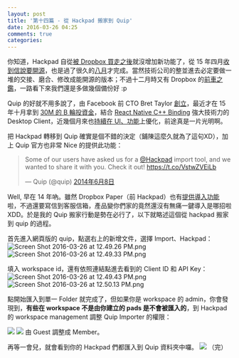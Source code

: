 ```yaml
---
layout: post
title: '第十四篇 - 從 Hackpad 搬家到 Quip'
date: 2016-03-26 04:25
comments: true
categories: 
---
```

你知道，Hackpad 自從[被 Dropbox 買走之後][1]就沒增加新功能了，從 15 年四月[收到信說要開源][2]，也是過了很久的[八月][3]才完成。當然技術公司的整並進去必定要做一堆的交接、磨合、修改成能開源的版本；不過十二月時又有 Dropbox 的[前車之鑑][4]，一路看下來我們還是多做幾個備份好 :p

Quip 的好就不用多說了，由 Facebook 前 CTO Bret Taylor [創立][5]，最近才在 15 年十月拿到 [30M 的 B 輪投資金][6]，結合 [React Native C++ Binding][7] 強大技術力的 Desktop Client，近幾個月來也[持續在 UI、功能][8]上優化，前途真是一片光明啊。

把 Hackpad 轉移到 Quip 確實是個不錯的決定（鋪陳這麼久就為了這句XD），加上 Quip 官方也非常 Nice 的提供此功能：
<blockquote class="twitter-tweet" data-lang="zh-tw"><p lang="en" dir="ltr">Some of our users have asked us for a <a href="https://twitter.com/hackpad">@Hackpad</a> import tool, and we wanted to share it with you. Check it out! <a href="https://t.co/VstwZVEiLb">https://t.co/VstwZVEiLb</a></p>&mdash; Quip (@quip) <a href="https://twitter.com/quip/status/475767564383961088">2014年6月8日</a></blockquote>
<script async src="//platform.twitter.com/widgets.js" charset="utf-8"></script>

Well, 早在 14 年吶。雖然 Dropbox Paper（前 Hackpad）也有[提供導入功能][9]啦，不過還要寫信到客服信箱，產品變你們家的竟然還沒有無痛一鍵導入是哪招啦 XDD。於是我的 Quip 搬家行動是勢在必行了，以下就略述這個從 hackpad 搬家到 quip 的過程。

<!--more-->

首先進入網頁版的 quip，點選右上的新增文件，選擇 Import、Hackpad：
![Screen Shot 2016-03-26 at 12.49.26 PM.png](http://user-image.logdown.io/user/1128/blog/1112/post/682044/fQIA64NTvGEeUis5Kor4_Screen%20Shot%202016-03-26%20at%2012.49.26%20PM.png)
![Screen Shot 2016-03-26 at 12.49.33 PM.png](http://user-image.logdown.io/user/1128/blog/1112/post/682044/xfyJX8pgRryigqZyf1GL_Screen%20Shot%202016-03-26%20at%2012.49.33%20PM.png)

填入 workspace id，還有依照連結點進去看到的 Client ID 和 API Key：
![Screen Shot 2016-03-26 at 12.49.43 PM.png](http://user-image.logdown.io/user/1128/blog/1112/post/682044/s6j3UXgnSkOgGrjhHJxS_Screen%20Shot%202016-03-26%20at%2012.49.43%20PM.png)
![Screen Shot 2016-03-26 at 12.50.13 PM.png](http://user-image.logdown.io/user/1128/blog/1112/post/682044/75bxVjF0Sc6RSyb5JhCh_Screen%20Shot%202016-03-26%20at%2012.50.13%20PM.png)

點開始匯入到單一 Folder 就完成了，但如果你是 workspace 的 admin，你會發現到，**有些在 workspace 不是由你建立的 pads 是不會被匯入的**，到 Hackpad 的 workspace management 調整 Quip Importer 的權限：

![](http://i.imgur.com/13MF60X.png)
![](http://i.imgur.com/hcLssW5.png)
由 Guest 調整成 Member。

再等一會兒，就會看到你的 Hackpad 們都匯入到 Quip 資料夾中囉。
![](http://i.imgur.com/NgGR1vi.png)
（完）

[1]: https://hackpad.com/Hackpad-is-teaming-up-with-Dropbox-m1Fne5A6Lzn
[2]: https://github.com/hackpad/hackpad/issues/1
[3]: http://venturebeat.com/2015/08/21/dropbox-finally-open-sources-its-hackpad-collaborative-document-editor/
[4]: http://venturebeat.com/2015/08/21/dropbox-finally-open-sources-its-hackpad-collaborative-document-editor/
[5]: https://en.wikipedia.org/wiki/Quip
[6]: https://www.crunchbase.com/organization/quip/funding-rounds
[7]: https://medium.com/@btaylor/react-with-c-building-the-quip-mac-and-windows-apps-c63155c1531b#.cmtg0ajpc
[8]: https://quip.com/blog/
[9]: https://paper.dropbox.com/doc/Dropbox-Paper-beta-Is-Ready-For-You-Xlvlkb3yI23hLvuZxvn2Q